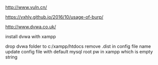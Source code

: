 http://www.vuln.cn/

https://vxhly.github.io/2016/10/usage-of-burp/

http://www.dvwa.co.uk/

install dvwa with xampp

drop dvwa folder to c:/xampp/htdocs
remove .dist in config file name
update config file with default mysql root pw in xampp which is empty string
